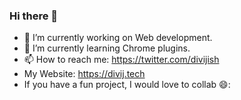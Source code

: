 ### Hi there 👋
- 🔭 I’m currently working on Web development.
- 🌱 I’m currently learning Chrome plugins.
- 📫 How to reach me: https://twitter.com/divijish
- My Website: https://divij.tech
- If you have a fun project, I would love to collab 😄:

<!--
**divijish/divijish** is a ✨ _special_ ✨ repository because its `README.md` (this file) appears on your GitHub profile.

Here are some ideas to get you started:

- 🔭 I’m currently working on ...
- 🌱 I’m currently learning ...
- 👯 I’m looking to collaborate on ...
- 🤔 I’m looking for help with ...
- 💬 Ask me about ...
- 📫 How to reach me: ...
- 😄 Pronouns: ...
- ⚡ Fun fact: ...
-->
